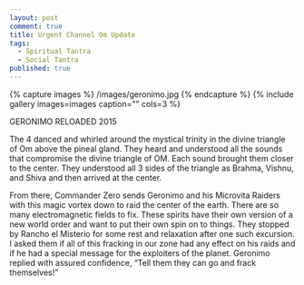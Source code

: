 ```yaml
---
layout: post
comment: true
title: Urgent Channel Om Update
tags: 
  - Spiritual Tantra
  - Social Tantra
published: true
---
```




{% capture images %}
	/images/geronimo.jpg
{% endcapture %}
{% include gallery images=images caption="" cols=3 %}



GERONIMO RELOADED 2015

The 4 danced and whirled around the mystical trinity in the divine triangle of Om above the pineal gland. They heard and understood all the sounds that compromise the divine triangle of OM. Each sound brought them closer to the center. They understood all 3 sides of the triangle as Brahma, Vishnu, and Shiva and then arrived at the center. 

From there, Commander Zero sends Geronimo and his Microvita Raiders with this magic vortex down to raid the center of the earth. There are so many electromagnetic fields to fix. These spirits have their own version of a new world order and want to put their own spin on to things. They stopped by Rancho el Misterio for some rest and relaxation after one such excursion. I asked them if all of this fracking in our zone had any effect on his raids and if he had a special message for the exploiters of the planet. Geronimo replied with assured confidence, “Tell them they can go and frack themselves!”
